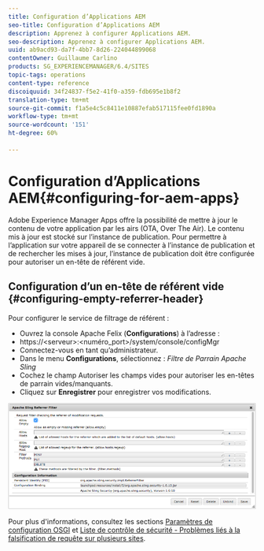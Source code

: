 ```yaml
---
title: Configuration d’Applications AEM
seo-title: Configuration d’Applications AEM
description: Apprenez à configurer Applications AEM.
seo-description: Apprenez à configurer Applications AEM.
uuid: ab9acd93-da7f-4bb7-8d26-224044899068
contentOwner: Guillaume Carlino
products: SG_EXPERIENCEMANAGER/6.4/SITES
topic-tags: operations
content-type: reference
discoiquuid: 34f24837-f5e2-41f0-a359-fdb695e1b8f2
translation-type: tm+mt
source-git-commit: f1a5e4c5c8411e10887efab517115fee0fd1890a
workflow-type: tm+mt
source-wordcount: '151'
ht-degree: 60%

---
```



# Configuration d’Applications AEM{#configuring-for-aem-apps}

Adobe Experience Manager Apps offre la possibilité de mettre à jour le contenu de votre application par les airs (OTA, Over The Air). Le contenu mis à jour est stocké sur l’instance de publication. Pour permettre à l’application sur votre appareil de se connecter à l’instance de publication et de rechercher les mises à jour, l’instance de publication doit être configurée pour autoriser un en-tête de référent vide.

## Configuration d’un en-tête de référent vide  {#configuring-empty-referrer-header}

Pour configurer le service de filtrage de référent :

* Ouvrez la console Apache Felix (**Configurations**) à l’adresse :
* https://&lt;serveur>:&lt;numéro_port>/system/console/configMgr
* Connectez-vous en tant qu’administrateur.
* Dans le menu **Configurations**, sélectionnez : *Filtre de Parrain Apache Sling*
* Cochez le champ Autoriser les champs vides pour autoriser les en-têtes de parrain vides/manquants.
* Cliquez sur **Enregistrer** pour enregistrer vos modifications.

![chlimage_1-58](assets/chlimage_1-58.png)

Pour plus d&#39;informations, consultez les sections [Paramètres de configuration OSGI](/help/sites-deploying/osgi-configuration-settings.md) et [Liste de contrôle de sécurité - Problèmes liés à la falsification de requête sur plusieurs sites](/help/sites-administering/security-checklist.md#protect-against-cross-site-request-forgery).
